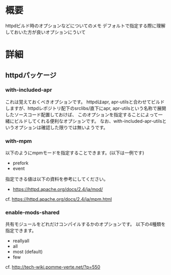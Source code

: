 # 概要
httpdビルド時のオプションなどについてのメモ
デフォルトで指定する際に理解しておいた方が良いオプションにういて

# 詳細

## httpdパッケージ

### with-included-apr 
これは覚えておくべきオプションです。
httpdはapr, apr-utilsと合わせてビルドしますが、httpdレポジトリ配下のsrclibs/直下にapr, apr-utilsという名称で展開したソースコード配置しておけば、
このオプションを指定することによって一緒にビルドしてくれる便利なオプションです。
なお、with-included-apr-utilsというオプションは確認した限りでは無いようです。

### with-mpm
以下のようにmpmモードを指定することできます。(以下は一例です)
- prefork
- event

指定できる値は以下の資料を参考にしてください。
- https://httpd.apache.org/docs/2.4/ja/mod/


cf. https://httpd.apache.org/docs/2.4/ja/mpm.html


### enable-mods-shared

共有モジュールをどれだけコンパイルするかのオプションです。
以下の4種類を指定できます。
- reallyall
- all
- most (default)
- few 


cf. http://tech-wiki.pomme-verte.net/?p=550
